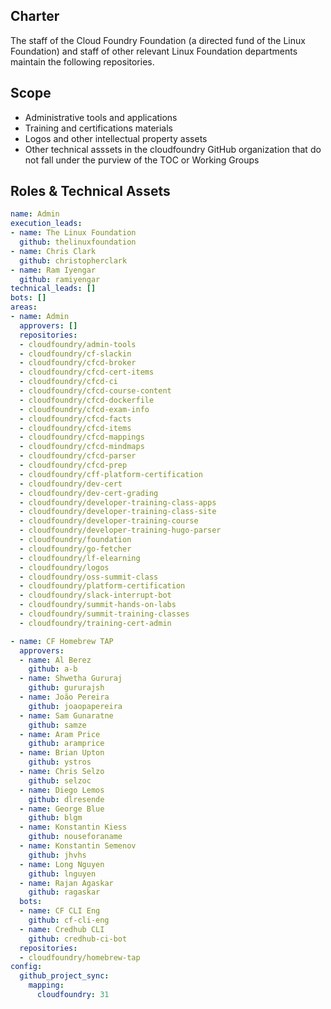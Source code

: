 ## Charter

The staff of the Cloud Foundry Foundation (a directed fund of the Linux Foundation) and staff of other relevant Linux Foundation departments
maintain the following repositories.


## Scope

- Administrative tools and applications
- Training and certifications materials
- Logos and other intellectual property assets
- Other technical asssets in the cloudfoundry GitHub organization that do not fall under the purview of the TOC or Working Groups


## Roles & Technical Assets

```yaml
name: Admin
execution_leads:
- name: The Linux Foundation
  github: thelinuxfoundation
- name: Chris Clark
  github: christopherclark
- name: Ram Iyengar
  github: ramiyengar
technical_leads: []
bots: []
areas:
- name: Admin
  approvers: []
  repositories:
  - cloudfoundry/admin-tools
  - cloudfoundry/cf-slackin
  - cloudfoundry/cfcd-broker
  - cloudfoundry/cfcd-cert-items
  - cloudfoundry/cfcd-ci
  - cloudfoundry/cfcd-course-content
  - cloudfoundry/cfcd-dockerfile
  - cloudfoundry/cfcd-exam-info
  - cloudfoundry/cfcd-facts
  - cloudfoundry/cfcd-items
  - cloudfoundry/cfcd-mappings
  - cloudfoundry/cfcd-mindmaps
  - cloudfoundry/cfcd-parser
  - cloudfoundry/cfcd-prep
  - cloudfoundry/cff-platform-certification
  - cloudfoundry/dev-cert
  - cloudfoundry/dev-cert-grading
  - cloudfoundry/developer-training-class-apps
  - cloudfoundry/developer-training-class-site
  - cloudfoundry/developer-training-course
  - cloudfoundry/developer-training-hugo-parser
  - cloudfoundry/foundation
  - cloudfoundry/go-fetcher
  - cloudfoundry/lf-elearning
  - cloudfoundry/logos
  - cloudfoundry/oss-summit-class
  - cloudfoundry/platform-certification
  - cloudfoundry/slack-interrupt-bot
  - cloudfoundry/summit-hands-on-labs
  - cloudfoundry/summit-training-classes
  - cloudfoundry/training-cert-admin

- name: CF Homebrew TAP
  approvers:
  - name: Al Berez
    github: a-b
  - name: Shwetha Gururaj
    github: gururajsh
  - name: João Pereira
    github: joaopapereira
  - name: Sam Gunaratne
    github: samze
  - name: Aram Price
    github: aramprice
  - name: Brian Upton
    github: ystros
  - name: Chris Selzo
    github: selzoc
  - name: Diego Lemos
    github: dlresende
  - name: George Blue
    github: blgm
  - name: Konstantin Kiess
    github: nouseforaname
  - name: Konstantin Semenov
    github: jhvhs
  - name: Long Nguyen
    github: lnguyen
  - name: Rajan Agaskar
    github: ragaskar
  bots:
  - name: CF CLI Eng
    github: cf-cli-eng
  - name: Credhub CLI
    github: credhub-ci-bot
  repositories:
  - cloudfoundry/homebrew-tap
config:
  github_project_sync:
    mapping:
      cloudfoundry: 31
```
